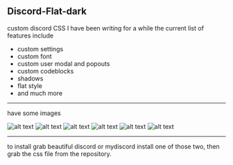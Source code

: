 Discord-Flat-dark
------
custom discord CSS I have been writing for a while
the current list of features include
- custom settings
- custom font
- custom user modal and popouts
- custom codeblocks
- shadows
- flat style
- and much more
------
have some images 

![alt text](https://drive-b.xn--6s8h.cf/files/17/06/01/85f8cb49.png)
![alt text](https://drive-b.xn--6s8h.cf/files/17/06/01/967eceff.png)
![alt text](https://drive-b.xn--6s8h.cf/files/17/06/01/9f808792.png)
![alt text](https://drive-b.xn--6s8h.cf/files/17/06/01/eed8d3c5.png)
![alt text](https://drive-b.xn--6s8h.cf/files/17/06/01/83b59240.png)
![alt text](https://drive-b.xn--6s8h.cf/files/17/06/01/a558cb96.png)

------
to install grab beautiful discord or mydiscord install one of those two, then grab the css file from the repository.
